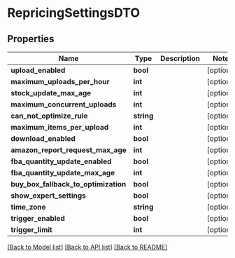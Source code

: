 # RepricingSettingsDTO

## Properties
Name | Type | Description | Notes
------------ | ------------- | ------------- | -------------
**upload_enabled** | **bool** |  | [optional] 
**maximum_uploads_per_hour** | **int** |  | [optional] 
**stock_update_max_age** | **int** |  | [optional] 
**maximum_concurrent_uploads** | **int** |  | [optional] 
**can_not_optimize_rule** | **string** |  | [optional] 
**maximum_items_per_upload** | **int** |  | [optional] 
**download_enabled** | **bool** |  | [optional] 
**amazon_report_request_max_age** | **int** |  | [optional] 
**fba_quantity_update_enabled** | **bool** |  | [optional] 
**fba_quantity_update_max_age** | **int** |  | [optional] 
**buy_box_fallback_to_optimization** | **bool** |  | [optional] 
**show_expert_settings** | **bool** |  | [optional] 
**time_zone** | **string** |  | [optional] 
**trigger_enabled** | **bool** |  | [optional] 
**trigger_limit** | **int** |  | [optional] 

[[Back to Model list]](../README.md#documentation-for-models) [[Back to API list]](../README.md#documentation-for-api-endpoints) [[Back to README]](../README.md)



